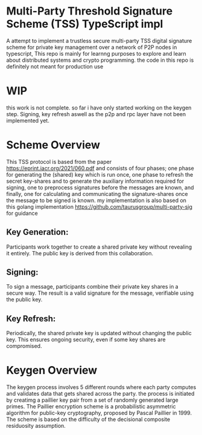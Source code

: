 # Multi-Party Threshold Signature Scheme (TSS) TypeScript impl

A attempt to implement a trustless secure multi-party TSS digital signature scheme for private key management over a network of P2P nodes in typescript, This repo is mainly for learnng purposes to explore and learn about distributed systems and crypto programming. the code in this repo is definitely not meant for production use

# WIP
this work is not complete. so far i have only started working on the keygen step. Signing, key refresh aswell as the p2p and rpc layer have not been implemented yet.

# Scheme Overview
This TSS protocol is based from the paper https://eprint.iacr.org/2021/060.pdf and consists of four phases; one phase for generating the (shared) key which is run once, one phase to refresh the secret key-shares and to generate the auxiliary information required for
signing, one to preprocess signatures before the messages are known, and finally, one for calculating and communicating the signature-shares once the message to be signed is known. my implementation is also based on this golang implementation https://github.com/taurusgroup/multi-party-sig for guidance

## Key Generation:
Participants work together to create a shared private key without revealing it entirely. The public key is derived from this collaboration.

## Signing:
To sign a message, participants combine their private key shares in a secure way. The result is a valid signature for the message, verifiable using the public key.

## Key Refresh:
Periodically, the shared private key is updated without changing the public key. This ensures ongoing security, even if some key shares are compromised.

# Keygen Overview
The keygen process involves 5 different rounds where each party computes and validates data that gets shared across the party. the process is initiated by creatimg a paillier key pair from a set of randomly generated
large primes. The Paillier encryption scheme is a probabilistic asymmetric algorithm for public-key cryptography, proposed by Pascal Paillier in 1999. The scheme is based on the difficulty of the decisional composite residuosity assumption.

